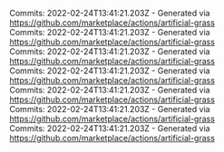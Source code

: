 Commits: 2022-02-24T13:41:21.203Z - Generated via https://github.com/marketplace/actions/artificial-grass
<br>
Commits: 2022-02-24T13:41:21.203Z - Generated via https://github.com/marketplace/actions/artificial-grass
<br>
Commits: 2022-02-24T13:41:21.203Z - Generated via https://github.com/marketplace/actions/artificial-grass
<br>
Commits: 2022-02-24T13:41:21.203Z - Generated via https://github.com/marketplace/actions/artificial-grass
<br>
Commits: 2022-02-24T13:41:21.203Z - Generated via https://github.com/marketplace/actions/artificial-grass
<br>
Commits: 2022-02-24T13:41:21.203Z - Generated via https://github.com/marketplace/actions/artificial-grass
<br>
Commits: 2022-02-24T13:41:21.203Z - Generated via https://github.com/marketplace/actions/artificial-grass
<br>
